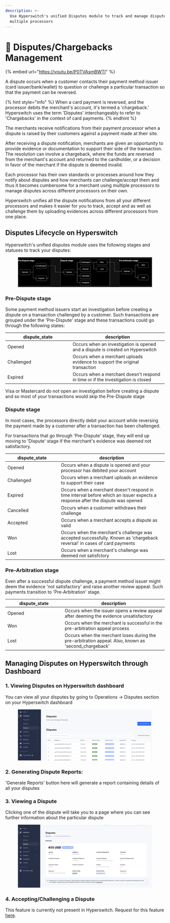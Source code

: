 ```yaml
---
description: >-
  Use Hyperswitch's unified Disputes module to track and manage disputes across
  multiple processors
---
```


# 🚩 Disputes/Chargebacks Management

{% embed url="https://youtu.be/P0TVAsmBWTI" %}

A dispute occurs when a customer contacts their payment method issuer (card issuer/bank/wallet) to question or challenge a particular transaction so that the payment can be reversed.&#x20;

{% hint style="info" %}
When a card payment is reversed, and the processor debits the merchant's account, it's termed a 'chargeback.' Hyperswitch uses the term 'Disputes' interchangeably to refer to 'Chargebacks' in the context of card payments.
{% endhint %}

The merchants receive notifications from their payment processor when a dispute is raised by their customers against a payment made at their site.

After receiving a dispute notification, merchants are given an opportunity to provide evidence or documentation to support their side of the transaction. The resolution can involve a chargeback, where the funds are reversed from the merchant's account and returned to the cardholder, or a decision in favor of the merchant if the dispute is deemed invalid.

Each processor has their own standards or processes around how they notify about disputes and how merchants can challenge/accept them and thus it becomes cumbersome for a merchant using multiple processors to manage disputes across different processors on their own.

Hyperswitch unifies all the dispute notifications from all your different processors and makes it easier for you to track, accept and as well as challenge them by uploading evidences across different processors from one place.



## Disputes Lifecycle on Hyperswitch

Hyperswitch's unified disputes module uses the following stages and statuses to track your disputes:

<div data-full-width="true">

<figure><img src="../../.gitbook/assets/image (89).png" alt=""><figcaption></figcaption></figure>

</div>

### Pre-Dispute stage

Some payment method issuers start an investigation before creating a dispute on a transaction challenged by a customer. Such transactions are grouped under the 'Pre-Dispute' stage and these transactions could go through the following states:

<table><thead><tr><th width="192">dispute_state</th><th>description</th></tr></thead><tbody><tr><td>Opened</td><td>Occurs when an investigation is opened and a dispute is created on Hyperswitch</td></tr><tr><td>Challenged</td><td>Occurs when a merchant uploads evidence to support the original transaction</td></tr><tr><td>Expired</td><td>Occurs when a merchant doesn't respond in time or if the investigation is closed</td></tr></tbody></table>

Visa or Mastercard do not open an investigation before creating a dispute and so most of your transactions would skip the Pre-Dispute stage

### Dispute stage

In most cases, the processors directly debit your account while reversing the payment made by a customer after a transaction has been challenged.&#x20;

For transactions that go through 'Pre-Dispute' stage, they will end up moving to 'Dispute' stage if the merchant's evidence was deemed not satisfactory.

<table><thead><tr><th width="155">dispute_state</th><th>description</th></tr></thead><tbody><tr><td>Opened</td><td>Occurs when a dispute is opened and your processor has debited your account</td></tr><tr><td>Challenged</td><td>Occurs when a merchant uploads an evidence to support their case</td></tr><tr><td>Expired</td><td>Occurs when a merchant doesn't respond in time interval before which an issuer expects a response after the dispute was opened</td></tr><tr><td>Cancelled</td><td>Occurs when a customer withdraws their challenge </td></tr><tr><td>Accepted</td><td>Occurs when a merchant accepts a dispute as valid</td></tr><tr><td>Won</td><td>Occurs when the merchant's challenge was accepted successfully. Known as 'chargeback reversal' in cases of card payments</td></tr><tr><td>Lost</td><td>Occurs when a merchant's challenge was deemed not satisfctory</td></tr></tbody></table>

### Pre-Arbitration stage

Even after a successful dispute challenge, a payment method issuer might deem the evidence 'not satisfactory' and raise another review appeal. Such payments transition to 'Pre-Arbitration' stage.



<table><thead><tr><th width="167">dispute_state</th><th>description</th></tr></thead><tbody><tr><td>Opened</td><td>Occurs when the issuer opens a review appeal after deeming the evidence unsatisfactory</td></tr><tr><td>Won</td><td>Occurs when the merchant is successful in the pre-arbitration appeal prcoess</td></tr><tr><td>Lost</td><td> Occurs when the merchant loses during the pre-arbitration appeal. Also, known as 'second_chargeback'</td></tr></tbody></table>



## Managing Disputes on Hyperswitch through Dashboard

### 1. Viewing Disputes on Hyperswitch dashboard

You can view all your disputes by going to Operations -> Disputes section on your Hyperswitch dashboard

<figure><img src="../../.gitbook/assets/image (91).png" alt=""><figcaption></figcaption></figure>

### 2. Generating Dispute Reports:

'Generate Reports' button here will generate a report containing details of all your disputes

### 3.  Viewing a Dispute

Clicking one of the dispute will take you to a page where you can see further information about the particular dispute

<figure><img src="../../.gitbook/assets/image (93).png" alt=""><figcaption></figcaption></figure>

### 4. Accepting/Challenging a Dispute

This feature is currently not present in Hyperswitch. Request for this feature [here](https://github.com/juspay/hyperswitch/discussions/new?category=ideas-feature-requests).
